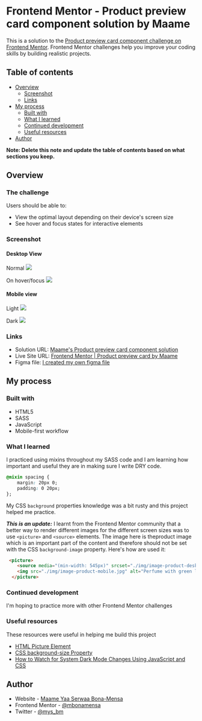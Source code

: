 # Frontend Mentor - Product preview card component solution by Maame

This is a solution to the [Product preview card component challenge on Frontend Mentor](https://www.frontendmentor.io/challenges/product-preview-card-component-GO7UmttRfa). Frontend Mentor challenges help you improve your coding skills by building realistic projects. 

## Table of contents

- [Overview](#overview)
  - [Screenshot](#screenshot)
  - [Links](#links)
- [My process](#my-process)
  - [Built with](#built-with)
  - [What I learned](#what-i-learned)
  - [Continued development](#continued-development)
  - [Useful resources](#useful-resources)
- [Author](#author)

**Note: Delete this note and update the table of contents based on what sections you keep.**

## Overview

### The challenge

Users should be able to:

- View the optimal layout depending on their device's screen size
- See hover and focus states for interactive elements

### Screenshot

#### Desktop View

Normal
![](./img/screenshot.png) 

On hover/focus
![](./img/screenshot-active.png)


#### Mobile view

Light
![](./img/mobile-screenshot-light.jpg) 

Dark
![](./img/mobile-screenshot-dark.jpg)


### Links

- Solution URL: [Maame's Product preview card component solution](https://mbonamensa.github.io/fem_qr-code)
- Live Site URL: [Frontend Mentor | Product preview card by Maame](https://mbonamensa.github.io/fem_qr-code)
- Figma file: [I created my own figma file](https://www.figma.com/file/VzGvCzlZrMK1dVmumY9NS5/Frontend-Mentor---Product-preview-card-design?node-id=0%3A1)

## My process

### Built with

- HTML5
- SASS
- JavaScript
- Mobile-first workflow

### What I learned

I practiced using mixins throughout my SASS code and I am learning how important and useful they are in making sure I write DRY code. 


```css
@mixin spacing {
    margin: 20px 0;
    padding: 0 20px;
};
```
My CSS ```background``` properties knowledge was a bit rusty and this project helped me practice.

***This is an update:*** I learnt from the Frontend Mentor community that a better way to render different images for the different screen sizes was to use ```<picture>``` and ```<source>``` elements. The image here is theproduct image which is an important part of the content and therefore should not be set with the CSS ```background-image``` property. Here's how are used it:

```html
 <picture>
    <source media="(min-width: 545px)" srcset="./img/image-product-desktop.jpg">
    <img src="./img/image-product-mobile.jpg" alt="Perfume with green leaf props">
  </picture> 
```

### Continued development

I'm hoping to practice more with other Frontend Mentor challenges


### Useful resources

These resources were useful in helping me build this project

- [HTML Picture Element](https://www.w3schools.com/html/html_images_picture.asp) 
- [CSS background-size Property](https://www.w3schools.com/cssref/css3_pr_background-size.asp) 
- [How to Watch for System Dark Mode Changes Using JavaScript and CSS](https://www.section.io/engineering-education/watch-for-system-dark-mode-using-js-css/) 


## Author

- Website - [Maame Yaa Serwaa Bona-Mensa](https://mbonamensa.netlify.app)
- Frontend Mentor - [@mbonamensa](https://www.frontendmentor.io/profile/yourusername)
- Twitter - [@mys_bm](https://www.twitter.com/mys_mb)
